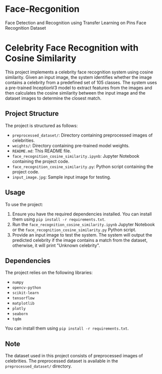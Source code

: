 # Face-Recgonition
Face Detection and Recognition using Transfer Learning on Pins Face Recognition Dataset
# Celebrity Face Recognition with Cosine Similarity

This project implements a celebrity face recognition system using cosine similarity. Given an input image, the system identifies whether the image contains a celebrity from a predefined set of 105 classes. The system uses a pre-trained InceptionV3 model to extract features from the images and then calculates the cosine similarity between the input image and the dataset images to determine the closest match.

## Project Structure

The project is structured as follows:

- `preprocessed_dataset/`: Directory containing preprocessed images of celebrities.
- `weights/`: Directory containing pre-trained model weights.
- `README.md`: This README file.
- `face_recognition_cosine_similarity.ipynb`: Jupyter Notebook containing the project code.
- `face_recognition_cosine_similarity.py`: Python script containing the project code.
- `input_image.jpg`: Sample input image for testing.

## Usage

To use the project:

1. Ensure you have the required dependencies installed. You can install them using `pip install -r requirements.txt`.
2. Run the `face_recognition_cosine_similarity.ipynb` Jupyter Notebook or the `face_recognition_cosine_similarity.py` Python script.
3. Provide an input image to test the system. The system will output the predicted celebrity if the image contains a match from the dataset, otherwise, it will print "Unknown celebrity".

## Dependencies

The project relies on the following libraries:

- `numpy`
- `opencv-python`
- `scikit-learn`
- `tensorflow`
- `matplotlib`
- `plotly`
- `seaborn`
- `tqdm`

You can install them using `pip install -r requirements.txt`.

## Note

The dataset used in this project consists of preprocessed images of celebrities. The preprocessed dataset is available in the `preprocessed_dataset/` directory.
